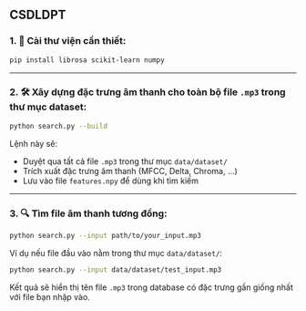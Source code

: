 ## CSDLDPT
### 1. 🧩 Cài thư viện cần thiết:
```bash
pip install librosa scikit-learn numpy
```

---

### 2. 🛠️ Xây dựng đặc trưng âm thanh cho toàn bộ file `.mp3` trong thư mục dataset:
```bash
python search.py --build
```

Lệnh này sẽ:
- Duyệt qua tất cả file `.mp3` trong thư mục `data/dataset/`
- Trích xuất đặc trưng âm thanh (MFCC, Delta, Chroma, ...)
- Lưu vào file `features.npy` để dùng khi tìm kiếm

---

### 3. 🔍 Tìm file âm thanh tương đồng:
```bash
python search.py --input path/to/your_input.mp3
```

Ví dụ nếu file đầu vào nằm trong thư mục `data/dataset/`:
```bash
python search.py --input data/dataset/test_input.mp3
```

Kết quả sẽ hiển thị tên file `.mp3` trong database có đặc trưng gần giống nhất với file bạn nhập vào.
